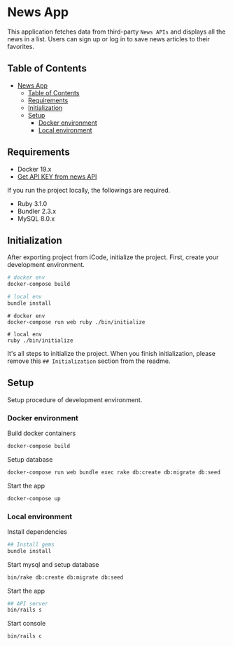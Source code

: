 <!-- # README

This README would normally document whatever steps are necessary to get the
application up and running.

Things you may want to cover:

* Installation 


* Ruby version
  ```
  ruby-3.1.0
  ```

* System dependencies
    
    This project requires the following system dependencies:
    - Docker
  * [Get API KEY from news API](https://newsapi.org)
    
  Please ensure you have these dependencies installed on your system before proceeding.



* Configuration

* Database creation

* Database initialization

* How to run the test suite

* Services (job queues, cache servers, search engines, etc.)

* Deployment instructions

* ...

- [Install Docker](www.docker.com).

  MacOS:

  ```bash
  brew cask install docker
  ``` -->
# News App
This application fetches data from third-party `News APIs` and displays all the news in a list. Users can sign up or log in to save news articles to their favorites.

## Table of Contents

- [News App](#news-app)
  - [Table of Contents](#table-of-contents)
  - [Requirements](#requirements)
  - [Initialization](#initialization)
  - [Setup](#setup)
    - [Docker environment](#docker-environment)
    - [Local environment](#local-environment)

## Requirements

- Docker 19.x
- [Get API KEY from news API](https://newsapi.org)

If you run the project locally, the followings are required.

* Ruby 3.1.0
* Bundler 2.3.x
* MySQL 8.0.x

## Initialization

After exporting project from iCode, initialize the project. First, create your development environment.

```bash
# docker env
docker-compose build

# local env
bundle install
```


```
# docker env
docker-compose run web ruby ./bin/initialize

# local env
ruby ./bin/initialize
```

It's all steps to initialize the project. When you finish initialization, please remove this ` ## Initialization ` section from the readme.

## Setup

Setup procedure of development environment.

### Docker environment

Build docker containers

```bash
docker-compose build
```

Setup database

```bash
docker-compose run web bundle exec rake db:create db:migrate db:seed
```

Start the app

```bash
docker-compose up
```

### Local environment

Install dependencies

```bash
## Install gems
bundle install
```

Start mysql and setup database

```bash
bin/rake db:create db:migrate db:seed
```

Start the app

```bash
## API server
bin/rails s
```

Start console

```bash
bin/rails c
```
